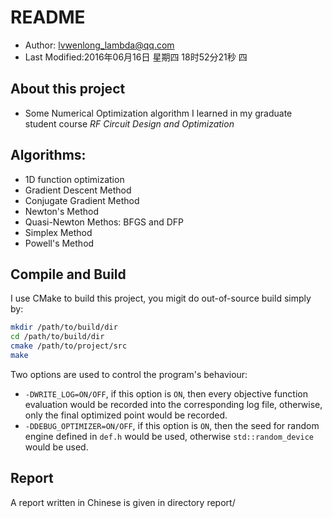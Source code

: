 # README

* Author: lvwenlong_lambda@qq.com
* Last Modified:2016年06月16日 星期四 18时52分21秒 四

## About this project

* Some Numerical Optimization algorithm I learned in my graduate student course *RF Circuit Design and Optimization*

## Algorithms:

* 1D function optimization
* Gradient Descent Method
* Conjugate Gradient Method
* Newton's Method
* Quasi-Newton Methos: BFGS and DFP
* Simplex Method
* Powell's Method

## Compile and Build

I use CMake to build this project, you migit do out-of-source build simply by:

```bash
mkdir /path/to/build/dir
cd /path/to/build/dir
cmake /path/to/project/src
make
```

Two options are used to control the program's behaviour:

* `-DWRITE_LOG=ON/OFF`, if this option is `ON`, then every objective function evaluation would be recorded into the corresponding log file, otherwise, only the final optimized point would be recorded.
* `-DDEBUG_OPTIMIZER=ON/OFF`, if this option is `ON`, then the seed for random engine defined in `def.h` would be used, otherwise `std::random_device` would be used.

## Report

A report written in Chinese is given in directory report/
